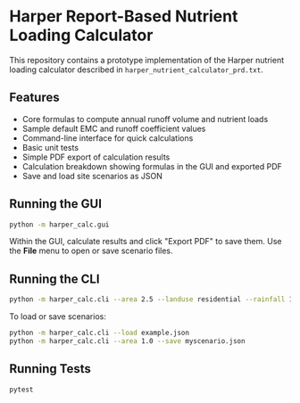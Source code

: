 # Harper Report-Based Nutrient Loading Calculator

This repository contains a prototype implementation of the Harper nutrient loading calculator described in `harper_nutrient_calculator_prd.txt`.

## Features
- Core formulas to compute annual runoff volume and nutrient loads
- Sample default EMC and runoff coefficient values
- Command-line interface for quick calculations
- Basic unit tests
- Simple PDF export of calculation results
- Calculation breakdown showing formulas in the GUI and exported PDF
- Save and load site scenarios as JSON

## Running the GUI
```bash
python -m harper_calc.gui
```
Within the GUI, calculate results and click "Export PDF" to save them.
Use the **File** menu to open or save scenario files.

## Running the CLI
```bash
python -m harper_calc.cli --area 2.5 --landuse residential --rainfall 1.2
```
To load or save scenarios:
```bash
python -m harper_calc.cli --load example.json
python -m harper_calc.cli --area 1.0 --save myscenario.json
```

## Running Tests
```bash
pytest
```

